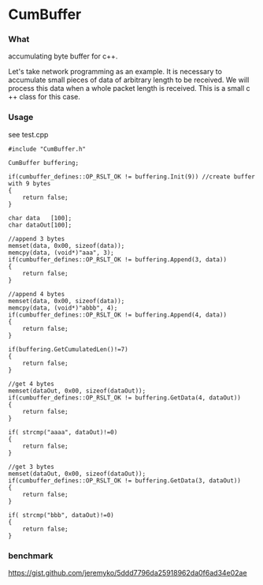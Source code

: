 # CumBuffer #

### What ###

accumulating byte buffer for c++. 

Let's take network programming as an example.
It is necessary to accumulate small pieces of data of arbitrary length to be received. We will process this data when a whole packet length is received. This is a small c ++ class for this case.

### Usage ###

see test.cpp

    #include "CumBuffer.h"

    CumBuffer buffering;
    
    if(cumbuffer_defines::OP_RSLT_OK != buffering.Init(9)) //create buffer with 9 bytes
    {
        return false; 
    } 
    
    char data   [100];
    char dataOut[100];
    
    //append 3 bytes 
    memset(data, 0x00, sizeof(data));
    memcpy(data, (void*)"aaa", 3);
    if(cumbuffer_defines::OP_RSLT_OK != buffering.Append(3, data))
    {
        return false;
    }

    //append 4 bytes
    memset(data, 0x00, sizeof(data));
    memcpy(data, (void*)"abbb", 4);
    if(cumbuffer_defines::OP_RSLT_OK != buffering.Append(4, data))
    {
        return false;
    }

    if(buffering.GetCumulatedLen()!=7) 
    {
        return false;
    }

    //get 4 bytes
    memset(dataOut, 0x00, sizeof(dataOut));
    if(cumbuffer_defines::OP_RSLT_OK != buffering.GetData(4, dataOut))
    {
        return false;
    }

    if( strcmp("aaaa", dataOut)!=0)
    {
        return false;
    }
    
    //get 3 bytes
    memset(dataOut, 0x00, sizeof(dataOut));
    if(cumbuffer_defines::OP_RSLT_OK != buffering.GetData(3, dataOut))
    {
        return false;
    }

    if( strcmp("bbb", dataOut)!=0)
    {
        return false;
    }

### benchmark ###

https://gist.github.com/jeremyko/5ddd7796da25918962da0f6ad34e02ae
